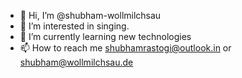 - 👋 Hi, I’m @shubham-wollmilchsau
- 👀 I’m interested in singing.
- 🌱 I’m currently learning new technologies
- 📫 How to reach me shubhamrastogi@outlook.in or shubham@wollmilchsau.de

<!---
shubham-wollmilchsau/shubham-wollmilchsau is a ✨ special ✨ repository because its `README.md` (this file) appears on your GitHub profile.
You can click the Preview link to take a look at your changes.
--->

